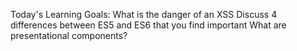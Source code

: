 Today's Learning Goals:
 What is the danger of an XSS
 Discuss 4 differences between ES5 and ES6 that you find important
 What are presentational components?
